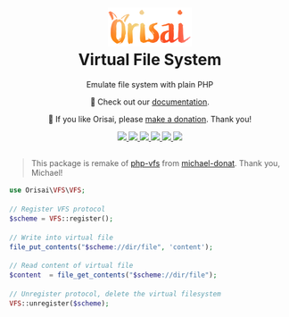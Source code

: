 <h1 align="center">
	<img src="https://github.com/orisai/.github/blob/main/images/repo_title.png?raw=true" alt="Orisai"/>
	<br/>
	Virtual File System
</h1>

<p align="center">
    Emulate file system with plain PHP
</p>

<p align="center">
	📄 Check out our <a href="docs/README.md">documentation</a>.
</p>

<p align="center">
	💸 If you like Orisai, please <a href="https://orisai.dev/sponsor">make a donation</a>. Thank you!
</p>

<p align="center">
	<a href="https://github.com/orisai/vfs/actions?query=workflow%3Aci">
		<img src="https://github.com/orisai/vfs/workflows/ci/badge.svg">
	</a>
	<a href="https://coveralls.io/r/orisai/vfs">
		<img src="https://badgen.net/coveralls/c/github/orisai/vfs/v1.x?cache=300">
	</a>
	<a href="https://dashboard.stryker-mutator.io/reports/github.com/orisai/vfs/v1.x">
		<img src="https://badge.stryker-mutator.io/github.com/orisai/vfs/v1.x">
	</a>
	<a href="https://packagist.org/packages/orisai/vfs">
		<img src="https://badgen.net/packagist/dt/orisai/vfs?cache=3600">
	</a>
	<a href="https://packagist.org/packages/orisai/vfs">
		<img src="https://badgen.net/packagist/v/orisai/vfs?cache=3600">
	</a>
	<a href="https://choosealicense.com/licenses/mit/">
		<img src="https://badgen.net/badge/license/MIT/blue?cache=3600">
	</a>
<p>

##

> This package is remake of [php-vfs](https://github.com/michael-donat/php-vfs) from [michael-donat](https://github.com/michael-donat). Thank you, Michael!

```php
use Orisai\VFS\VFS;

// Register VFS protocol
$scheme = VFS::register();

// Write into virtual file
file_put_contents("$scheme://dir/file", 'content');

// Read content of virtual file
$content  = file_get_contents("$scheme://dir/file");

// Unregister protocol, delete the virtual filesystem
VFS::unregister($scheme);
```
